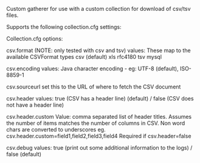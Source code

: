 Custom gatherer for use with a custom collection for download of csv/tsv files.

Supports the following collection.cfg settings:

Collection.cfg options:

csv.format (NOTE: only tested with csv and tsv)
values: These map to the available CSVFormat types
csv  (default) 
xls
rfc4180
tsv
mysql

csv.encoding
values: 
Java character encoding - eg: UTF-8  (default), ISO-8859-1  

csv.sourceurl
set this to the URL of where to fetch the CSV document

csv.header
values: true (CSV has a header line) (default) / false (CSV does not have a header line)

csv.header.custom
Value: comma separated list of header titles.  Assumes the number of items matches the number of columns in CSV.  Non word chars are converted to underscores
eg. csv.header.custom=field1,field2,field3,field4
Required if csv.header=false

csv.debug
values: true (print out some additional information to the logs) / false (default)